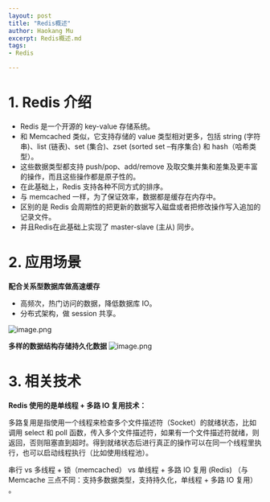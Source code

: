```yaml
---
layout: post
title: "Redis概述"
author: Haokang Mu
excerpt: Redis概述.md
tags:
- Redis

---
```


# 1. Redis 介绍
- Redis 是一个开源的 key-value 存储系统。
- 和 Memcached 类似，它支持存储的 value 类型相对更多，包括 string (字符串)、list (链表)、set (集合)、zset (sorted set –有序集合) 和 hash（哈希类型）。
- 这些数据类型都支持 push/pop、add/remove 及取交集并集和差集及更丰富的操作，而且这些操作都是原子性的。
- 在此基础上，Redis 支持各种不同方式的排序。
- 与 memcached 一样，为了保证效率，数据都是缓存在内存中。
- 区别的是 Redis 会周期性的把更新的数据写入磁盘或者把修改操作写入追加的记录文件。
- 并且Redis在此基础上实现了 master-slave (主从) 同步。

# 2. 应用场景
**配合关系型数据库做高速缓存**

- 高频次，热门访问的数据，降低数据库 IO。
- 分布式架构，做 session 共享。

![image.png](https://cdn.nlark.com/yuque/0/2022/png/25452040/1644993059217-fe7291ac-7b07-4b32-9d0d-a38fb6eba49a.png#clientId=ucdb0dffc-8761-4&crop=0&crop=0&crop=1&crop=1&from=paste&height=261&id=u36276336&margin=%5Bobject%20Object%5D&name=image.png&originHeight=261&originWidth=556&originalType=binary&ratio=1&rotation=0&showTitle=false&size=75648&status=done&style=none&taskId=u61f30d2b-dbb3-4fe7-a805-43a1fe31ab8&title=&width=556)

**多样的数据结构存储持久化数据**
![image.png](https://cdn.nlark.com/yuque/0/2022/png/25452040/1644993112278-a375f9bb-6110-4afb-94ae-657f41e14d9f.png#clientId=ucdb0dffc-8761-4&crop=0&crop=0&crop=1&crop=1&from=paste&height=242&id=u0d9690ae&margin=%5Bobject%20Object%5D&name=image.png&originHeight=242&originWidth=550&originalType=binary&ratio=1&rotation=0&showTitle=false&size=109817&status=done&style=none&taskId=uadbfc837-b44f-47f2-9b6d-7edeb1675da&title=&width=550)
# 3. 相关技术
**Redis 使用的是单线程 + 多路 IO 复用技术：**

多路复用是指使用一个线程来检查多个文件描述符（Socket）的就绪状态，比如调用 select 和 poll 函数，传入多个文件描述符，如果有一个文件描述符就绪，则返回，否则阻塞直到超时。得到就绪状态后进行真正的操作可以在同一个线程里执行，也可以启动线程执行（比如使用线程池）。

串行 vs 多线程 + 锁（memcached） vs 单线程 + 多路 IO 复用 (Redis)
（与 Memcache 三点不同：支持多数据类型，支持持久化，单线程 + 多路 IO 复用） 。

